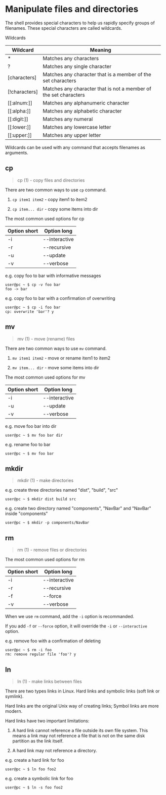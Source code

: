 # Manipulate files and directories

The shell provides special characters to help us rapidly specify groups of filenames. These special characters are called wildcards.

Wildcards

| Wildcard      | Meaning                                                          |
| ------------- | ---------------------------------------------------------------- |
| *             | Matches any characters                                           |
| ?             | Matches any single character                                     |
| [characters]  | Matches any character that is a member of the set characters     |
| [!characters] | Matches any character that is not a member of the set characters |
| [[:alnum:]]   | Matches any alphanumeric character                               |
| [[:alpha:]]   | Matches any alphabetic character                                 |
| [[:digit:]]   | Matches any numeral                                              |
| [[:lower:]]   | Matches any lowercase letter                                     |
| [[:upper:]]   | Matches any upper letter                                         |

Wildcards can be used with any command that accepts filenames as arguments.

## cp

> cp (1) - copy files and directories

There are two common ways to use `cp` command.

1. `cp item1 item2` - copy item1 to item2

2. `cp item... dir` - copy some items into dir

The most common used options for cp

| Option short | Option long   |
| ------------ | ------------- |
| -i           | --interactive |
| -r           | --recursive   |
| -u           | --update      |
| -v           | --verbose     |

e.g. copy foo to bar with informative messages

```
user@pc ~ $ cp -v foo bar
foo -> bar
```

e.g. copy foo to bar with a confirmation of overwriting

```
user@pc ~ $ cp -i foo bar
cp: overwrite 'bar'? y
```

## mv

> mv (1) - move (rename) files

There are two common ways to use `mv` command.

1. `mv item1 item2` - move or rename item1 to item2

2. `mv item... dir` - move some items into dir

The most common used options for mv

| Option short | Option long   |
| ------------ | ------------- |
| -i           | --interactive |
| -u           | --update      |
| -v           | --verbose     |

e.g. move foo bar into dir

```
user@pc ~ $ mv foo bar dir
```

e.g. rename foo to bar

```
user@pc ~ $ mv foo bar
```

## mkdir

> mkdir (1) - make directories

e.g. create three directories named "dist", "build", "src"

```
user@pc ~ $ mkdir dist build src
```

e.g. create two directory named "components", "NavBar" and "NavBar" inside "components"

```
user@pc ~ $ mkdir -p components/NavBar
```

## rm

> rm (1) - remove files or directories

The most common used options for rm

| Option short | Option long   |
| ------------ | ------------- |
| -i           | --interactive |
| -r           | --recursive   |
| -f           | --force       |
| -v           | --verbose     |

When we use `rm` command, add the `-i` option is recommanded.

If you add `-f` or `--force` option, it will override the `-i` or `--interactive` option.

e.g. remove foo with a confirmation of deleting

```
user@pc ~ $ rm -i foo
rm: remove regular file 'foo'? y
```

## ln

> ln (1) - make links between files

There are two types links in Linux. Hard links and symbolic links (soft link or symlink).

Hard links are the original Unix way of creating links; Symbol links are more modern.

Hard links have two important limitations:

1. A hard link cannot reference a file outside its own file system. This means a link may not reference a file that is not on the same disk partition as the link itself.

2. A hard link may not reference a directory.

e.g. create a hard link for foo

```
user@pc ~ $ ln foo foo2
```

e.g. create a symbolic link for foo

```
user@pc ~ $ ln -s foo foo2
```
